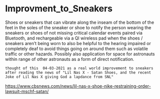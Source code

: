 # Improvment_to_Sneakers

  Shoes or sneakers that can vibrate along the inseam of the bottom of the feet in the soles of the sneaker or shoe to notify the person wearing the sneakers or shoes of not missing critical calendar events paired via Bluetooth, and rechargeable via a QI wireless pad when the shoes / sneakers aren’t being worn
	to also be helpful to the hearing impaired or completely deaf to avoid things going on around them such as volatile traffic or other hazards.
	Possibly also application for space for astronauts within range of other astronauts as a form of direct notification.
	
	
	thought of this  04-03-2021 as a real world improvement to sneakers after reading the news of "Lil Nas X - Satan Shoes, and the recent Joke of Lil Nas X giving God a lapdance from SNL"
	
https://www.cbsnews.com/news/lil-nas-x-shoe-nike-restraining-order-lawsuit-mschf-satan/
	
